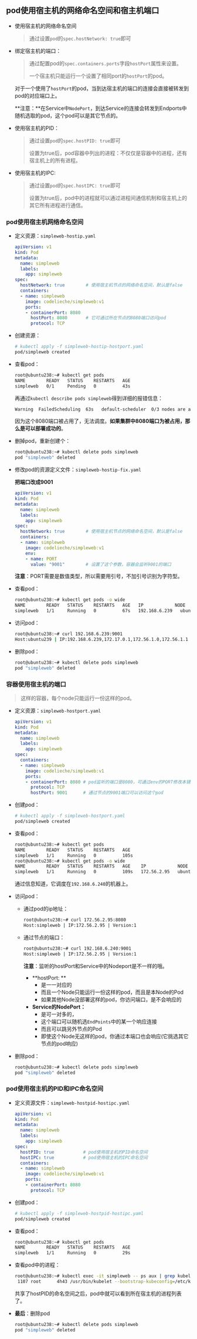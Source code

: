 ## pod使用宿主机的网络命名空间和宿主机端口

- 使用宿主机的网络命名空间

  > 通过设置`pod`的`spec.hostNetwork: true`即可

- 绑定宿主机的端口：

  > 通过配置pod的`spec.containers.ports`字段`hostPort`属性来设置。
  >
  > 一个宿主机只能运行一个设置了相同port的`hostPort`的pod。

  对于一个使用了`hostPort`的pod，当到达宿主机的端口的连接会直接被转发到pod的对应端口上。

  **注意：**在Service中`NodePort`，到达Service的连接会转发到Endports中随机选取的pod，这个pod可以是其它节点的。
  
- 使用宿主机的PID：

  > 通过设置`pod`的`spec.hostPID: true`即可
  >
  > 设置为true后，pod容器中列出的进程：不仅仅是容器中的进程，还有宿主机上的所有进程。

- 使用宿主机的IPC:

  > 通过设置`pod`的`spec.hostIPC: true`即可
  >
  > 设置为true后，pod中的进程就可以通过进程间通信机制和宿主机上的其它所有进程进行通信。



### pod使用宿主机网络命名空间

- 定义资源：`simpleweb-hostip.yaml`

  ```yaml
  apiVersion: v1
  kind: Pod
  metadata:
    name: simpleweb
    labels:
      app: simpleweb
  spec:
    hostNetwork: true        # 使用宿主机节点的网络命名空间，默认是false
    containers:
    - name: simpleweb
      image: codelieche/simpleweb:v1
      ports:
      - containerPort: 8080
        hostPort: 8080       # 它可通过所在节点的8080端口访问pod
        protocol: TCP
  ```

- 创建资源：

  ```bash
  # kubectl apply -f simpleweb-hostip-hostport.yaml
  pod/simpleweb created
  ```

- 查看pod：

  ```bash
  root@ubuntu238:~# kubectl get pods
  NAME        READY   STATUS    RESTARTS   AGE
  simpleweb   0/1     Pending   0          43s
  ```

  再通过`kubectl describe pods simpleweb`得到详细的报错信息：

  ```bash
  Warning  FailedScheduling  63s   default-scheduler  0/3 nodes are available: 1 node(s) had taints that the pod didn't tolerate, 2 node(s) didn't have free ports for the requested pod ports.
  ```

  因为这个8080端口被占用了，无法调度。**如果集群中8080端口为被占用，那么是可以部署成功的**。

- 删掉pod，重新创建个：

  ```bash
  root@ubuntu238:~# kubectl delete pods simpleweb
  pod "simpleweb" deleted
  ```

- 修改pod的资源定义文件：`simpleweb-hostip-fix.yaml`

  **把端口改成9001**

  ```yaml
  apiVersion: v1
  kind: Pod
  metadata:
    name: simpleweb
    labels:
      app: simpleweb
  spec:
    hostNetwork: true        # 使用宿主机节点的网络命名空间，默认是false
    containers:
    - name: simpleweb
      image: codelieche/simpleweb:v1
      env:
      - name: PORT
        value: "9001"        # 设置了这个参数，容器会监听9001的端口
  ```

  **注意**：PORT需要是数值类型，所以需要用引号，不加引号识别为字符型。

- 查看pod：

  ```bash
  root@ubuntu238:~# kubectl get pods -o wide
  NAME        READY   STATUS    RESTARTS   AGE   IP            NODE        NOMINATED NODE   READINESS GATES
  simpleweb   1/1     Running   0          67s   192.168.6.239   ubuntu239   <none>           <none>
  ```

- 访问pod：

  ```bash
  root@ubuntu238:~# curl 192.168.6.239:9001
  Host:ubuntu239 | IP:192.168.6.239,172.17.0.1,172.56.1.0,172.56.1.1 | Version:1
  ```

- 删除pod：

  ```bash
  root@ubuntu238:~# kubectl delete pods simpleweb
  pod "simpleweb" deleted
  ```



### 容器使用宿主机的端口

> 这样的容器，每个node只能运行一份这样的pod。

- 定义资源：`simpleweb-hostport.yaml`

  ```yaml
  apiVersion: v1
  kind: Pod
  metadata:
    name: simpleweb
    labels:
      app: simpleweb
  spec:
    containers:
    - name: simpleweb
      image: codelieche/simpleweb:v1
      ports:
      - containerPort: 8080 # pod监听的端口是8080，可通过env的PORT修改本镜像监听的端口
        protocol: TCP
        hostPort: 9001      # 通过节点的9001端口可以访问这个pod
  ```

- 创建pod：

  ```bash
  # kubectl apply -f simpleweb-hostport.yaml
  pod/simpleweb created
  ```

- 查看pod：

  ```bash
  root@ubuntu238:~# kubectl get pods
  NAME        READY   STATUS    RESTARTS   AGE
  simpleweb   1/1     Running   0          105s
  root@ubuntu238:~# kubectl get pods -o wide
  NAME        READY   STATUS    RESTARTS   AGE    IP            NODE        NOMINATED NODE   READINESS GATES
  simpleweb   1/1     Running   0          109s   172.56.2.95   ubuntu240   <none>           <none>
  ```

  通过信息知道，它调度在`192.168.6.240`的机器上。

- 访问pod：

  - 通过pod的ip地址：

    ```bash
    root@ubuntu238:~# curl 172.56.2.95:8080
    Host:simpleweb | IP:172.56.2.95 | Version:1
    ```

  - 通过节点的端口：

    ```bash
    root@ubuntu238:~# curl 192.168.6.240:9001
    Host:simpleweb | IP:172.56.2.95 | Version:1
    ```

    **注意**：监听的hostPort和Service中的Nodeport是不一样的哦。

    - **hostPort: **
      - 是一一对应的
      - 而且一个Node只能运行一份这样的pod，而且是本Node的Pod
      - 如果其他Node没部署这样的pod，你访问端口，是不会响应的
    - **Service的NodePort：**
      - 是可一对多的，
      - 这个端口可以随机选`EndPoints`中的某一个响应连接
      - 而且可以跳另外节点的Pod
      - 即使这个Node无这样的pod，你通过本端口也会响应(它挑选其它节点的pod响应)

- 删除pod：

  ```bash
  root@ubuntu238:~# kubectl delete pods simpleweb
  pod "simpleweb" deleted
  ```

  

### pod使用宿主机的PID和IPC命名空间

- 定义资源文件：`simpleweb-hostpid-hostipc.yaml`

  ```yaml
  apiVersion: v1
  kind: Pod
  metadata:
    name: simpleweb
    labels:
      app: simpleweb
  spec:
    hostPID: true           # pod使用宿主机的PID命名空间
    hostIPC: true           # pod使用宿主机的IPC命名空间
    containers:
    - name: simpleweb
      image: codelieche/simpleweb:v1
      ports:
      - containerPort: 8080
        protocol: TCP
  ```

- 创建pod：

  ```bash
  # kubectl apply -f simpleweb-hostpid-hostipc.yaml
  pod/simpleweb created
  ```

- 查看pod：

  ```bash
  root@ubuntu238:~# kubectl get pods
  NAME        READY   STATUS    RESTARTS   AGE
  simpleweb   1/1     Running   0          29s
  ```

- 查看pod中的进程：

  ```bash
  root@ubuntu238:~# kubectl exec -it simpleweb -- ps aux | grep kubelet
   1107 root      4h43 /usr/bin/kubelet --bootstrap-kubeconfig=/etc/kubernetes/bo
  ```

  共享了hostPID的命名空间之后，pod中就可以看到所在宿主机的进程列表了。

- **最后**：删除pod

  ```bash
  root@ubuntu238:~# kubectl delete pods simpleweb
  pod "simpleweb" deleted
  ```

  